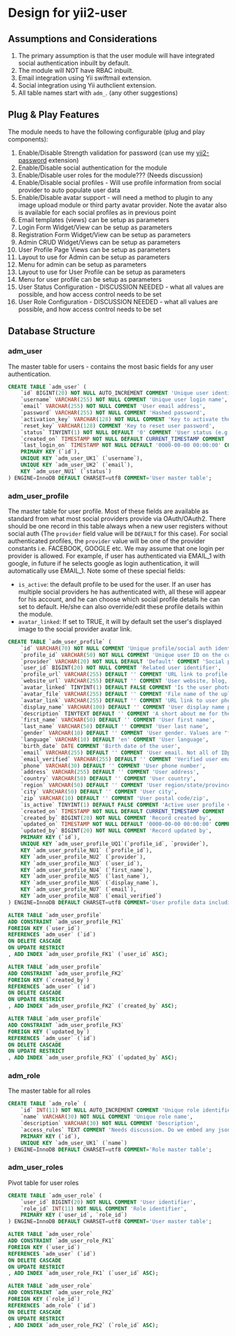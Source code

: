 Design for yii2-user
====================

## Assumptions and Considerations

1. The primary assumption is that the user module will have integrated social authentication inbuilt by default. 
2. The module will NOT have RBAC inbuilt.
3. Email integration using Yii swiftmail extension.
4. Social integration using Yii authclient extension.
5. All table names start with `adm_`. (any other suggestions)

## Plug & Play Features

The module needs to have the following configurable (plug and play components):

1. Enable/Disable Strength validation for password (can use my [yii2-password](https://demos.krajee.com/password) extension)
2. Enable/Disable social authentication for the module
3. Enable/Disable user roles for the module??? (Needs discussion)
4. Enable/Disable social profiles - Will use profile information from social provider to auto populate user data
5. Enable/Disable avatar support - will need a method to plugin to any image upload module or third party avatar 
   provider. Note the avatar also is available for each social profiles as in previous point 
6. Email templates (views) can be setup as parameters
7. Login Form Widget/View can be setup as parameters
8. Registration Form Widget/View can be setup as parameters
9. Admin CRUD Widget/Views can be setup as parameters
10. User Profile Page Views can be setup as parameters
11. Layout to use for Admin can be setup as parameters
12. Menu for admin can be setup as parameters
13. Layout to use for User Profile can be setup as parameters
14. Menu for user profile can be setup as parameters
15. User Status Configuration - DISCUSSION NEEDED - what all values are possible, and how access control needs to be set
16. User Role Configuration - DISCUSSION NEEDED - what all values are possible, and how access control needs to be set

## Database Structure

### adm_user

The master table for users - contains the most basic fields for any user authentication.
```sql
CREATE TABLE `adm_user` (
	`id` BIGINT(20) NOT NULL AUTO_INCREMENT COMMENT 'Unique user identifier',
	`username` VARCHAR(255) NOT NULL COMMENT 'Unique user login name',
	`email` VARCHAR(255) NOT NULL COMMENT 'User email address',
	`password` VARCHAR(255) NOT NULL COMMENT 'Hashed password',
	`activation_key` VARCHAR(128) NOT NULL COMMENT 'Key to activate the account, sent by email',
	`reset_key` VARCHAR(128) COMMENT 'Key to reset user password',
	`status` TINYINT(1) NOT NULL DEFAULT '0' COMMENT 'User status (e.g. registered, confirmed, activated, banned)',
	`created_on` TIMESTAMP NOT NULL DEFAULT CURRENT_TIMESTAMP COMMENT 'Timestamp of the user creation/registration',
    `last_login_on` TIMESTAMP NOT NULL DEFAULT '0000-00-00 00:00:00' COMMENT 'Last login time',
	PRIMARY KEY (`id`),
	UNIQUE KEY `adm_user_UK1` (`username`),
	UNIQUE KEY `adm_user_UK2` (`email`),
	KEY `adm_user_NU1` (`status`)
) ENGINE=InnoDB DEFAULT CHARSET=utf8 COMMENT='User master table';
```

### adm_user_profile

The master table for user profile. Most of these fields are available as standard from what most social providers provide via OAuth/OAuth2. 
There should be one record in this table always when a new user registers without social auth (The `provider` field value will be `DEFAULT` for this case).
For social authenticated profiles, the `provider` value will be one of the provider constants i.e. FACEBOOK, GOOGLE etc. We may assume that one login per
provider is allowed. For example, if user has authenticated via EMAIL_1 with google, in future if he selects google as login authentication, it will automatically
use EMAIL_1.
Note some of these special fields:
- `is_active`: the default profile to be used for the user. If an user has multiple social providers he has authenticated with, all these
  will appear for his account, and he can choose which social profile details he can set to default. He/she can also override/edit these
  profile details within the module.
- `avatar_linked`: If set to TRUE, it will by default set the user's displayed image to the social provider avatar link.
```sql
CREATE TABLE `adm_user_profile` (
	`id` VARCHAR(70) NOT NULL COMMENT 'Unique profile/social auth identifier',
	`profile_id` VARCHAR(50) NOT NULL COMMENT 'Unique user ID on the connected provider (ID, Email, URL, etc.). Defaulted to user id if not related to provider.',
	`provider` VARCHAR(20) NOT NULL DEFAULT 'Default' COMMENT 'Social provider code/name',
	`user_id` BIGINT(20) NOT NULL COMMENT 'Related user identifier',
	`profile_url` VARCHAR(255) DEFAULT '' COMMENT 'URL link to profile page on the IDp web site',
	`website_url` VARCHAR(255) DEFAULT '' COMMENT 'User website, blog, web page',
	`avatar_linked` TINYINT(1) DEFAULT FALSE COMMENT 'Is the user photo/avatar a link to external location OR an uploaded file.',
	`avatar_file` VARCHAR(255) DEFAULT '' COMMENT 'File name of the uploaded avatar.',
	`avatar_link` VARCHAR(255) DEFAULT '' COMMENT 'URL link to user photo or avatar if avatar is linkable.',
	`display_name` VARCHAR(100) DEFAULT '' COMMENT 'User display name provided by the IDp or a concatenation of first and last name.',
	`description` TINYTEXT DEFAULT '' COMMENT 'A short about me for the user',
	`first_name` VARCHAR(50) DEFAULT '' COMMENT 'User first name',
	`last_name` VARCHAR(50) DEFAULT '' COMMENT 'User last name',
	`gender` VARCHAR(10) DEFAULT '' COMMENT 'User gender. Values are "female", "male" or NULL',
	`language` VARCHAR(10) DEFAULT 'en' COMMENT 'User language',
	`birth_date` DATE COMMENT 'Birth date of the user',
	`email` VARCHAR(255) DEFAULT '' COMMENT 'User email. Not all of IDp grant access to the user email',
	`email_verified` VARCHAR(255) DEFAULT '' COMMENT 'Verified user email. Not all of IDp grant access to verified user email. ',
	`phone` VARCHAR(30) DEFAULT '' COMMENT 'User phone number',
	`address` VARCHAR(255) DEFAULT '' COMMENT 'User address',
	`country` VARCHAR(50) DEFAULT '' COMMENT 'User country',
	`region` VARCHAR(50) DEFAULT '' COMMENT 'User region/state/province',
	`city` VARCHAR(50) DEFAULT '' COMMENT 'User city',
	`zip` VARCHAR(10) DEFAULT '' COMMENT 'User postal code/zip',
	`is_active` TINYINT(1) DEFAULT FALSE COMMENT 'Active user profile visible to all',
	`created_on` TIMESTAMP NOT NULL DEFAULT CURRENT_TIMESTAMP COMMENT 'Record creation time',
	`created_by` BIGINT(20) NOT NULL COMMENT 'Record created by',
	`updated_on` TIMESTAMP NOT NULL DEFAULT '0000-00-00 00:00:00' COMMENT 'Record updation time',
	`updated_by` BIGINT(20) NOT NULL COMMENT 'Record updated by',
	PRIMARY KEY (`id`),
	UNIQUE KEY `adm_user_profile_UQ1`(`profile_id`, `provider`),
	KEY `adm_user_profile_NU1` (`profile_id`),
	KEY `adm_user_profile_NU2` (`provider`),
	KEY `adm_user_profile_NU3` (`user_id`),
	KEY `adm_user_profile_NU4` (`first_name`),
	KEY `adm_user_profile_NU5` (`last_name`),
	KEY `adm_user_profile_NU6` (`display_name`),
	KEY `adm_user_profile_NU7` (`email`),
	KEY `adm_user_profile_NU8` (`email_verified`)
) ENGINE=InnoDB DEFAULT CHARSET=utf8 COMMENT='User profile data including social provider details';

ALTER TABLE `adm_user_profile`
ADD CONSTRAINT `adm_user_profile_FK1` 
FOREIGN KEY (`user_id`) 
REFERENCES `adm_user` (`id`) 
ON DELETE CASCADE
ON UPDATE RESTRICT
, ADD INDEX `adm_user_profile_FK1` (`user_id` ASC);

ALTER TABLE `adm_user_profile`
ADD CONSTRAINT `adm_user_profile_FK2` 
FOREIGN KEY (`created_by`) 
REFERENCES `adm_user` (`id`) 
ON DELETE CASCADE
ON UPDATE RESTRICT
, ADD INDEX `adm_user_profile_FK2` (`created_by` ASC);

ALTER TABLE `adm_user_profile`
ADD CONSTRAINT `adm_user_profile_FK3` 
FOREIGN KEY (`updated_by`) 
REFERENCES `adm_user` (`id`) 
ON DELETE CASCADE
ON UPDATE RESTRICT
, ADD INDEX `adm_user_profile_FK3` (`updated_by` ASC);
```

### adm_role

The master table for all roles
```sql
CREATE TABLE `adm_role` (
	`id` INT(11) NOT NULL AUTO_INCREMENT COMMENT 'Unique role identifier',
	`name` VARCHAR(30) NOT NULL COMMENT 'Unique role name',
	`description` VARCHAR(30) NOT NULL COMMENT 'Description',
    `access_rules` TEXT COMMENT 'Needs discussion. Do we embed any json encoded access control rules here?',
	PRIMARY KEY (`id`),
	UNIQUE KEY `adm_user_UK1` (`name`)
) ENGINE=InnoDB DEFAULT CHARSET=utf8 COMMENT='Role master table';
```

### adm_user_roles

Pivot table for user roles
```sql
CREATE TABLE `adm_user_role` (
	`user_id` BIGINT(20) NOT NULL COMMENT 'User identifier',
	`role_id` INT(11) NOT NULL COMMENT 'Role identifier',
	PRIMARY KEY (`user_id`, `role_id`)
) ENGINE=InnoDB DEFAULT CHARSET=utf8 COMMENT='User master table';

ALTER TABLE `adm_user_role`
ADD CONSTRAINT `adm_user_role_FK1` 
FOREIGN KEY (`user_id`) 
REFERENCES `adm_user` (`id`) 
ON DELETE CASCADE
ON UPDATE RESTRICT
, ADD INDEX `adm_user_role_FK1` (`user_id` ASC);

ALTER TABLE `adm_user_role`
ADD CONSTRAINT `adm_user_role_FK2` 
FOREIGN KEY (`role_id`) 
REFERENCES `adm_role` (`id`) 
ON DELETE CASCADE
ON UPDATE RESTRICT
, ADD INDEX `adm_user_role_FK2` (`role_id` ASC);
```